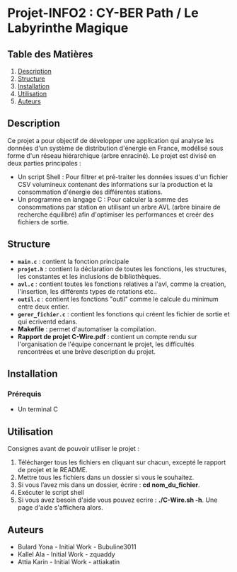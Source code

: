# Projet-INFO2 : CY-BER Path / Le Labyrinthe Magique
## Table des Matières
1. [Description](#description)
2. [Structure](#structure)
3. [Installation](#installation)
4. [Utilisation](#utilisation)
6. [Auteurs](#auteurs)

## Description 

Ce projet a pour objectif de développer une application qui analyse les données d'un système de distribution d'énergie en France, modélisé sous forme d'un réseau hiérarchique (arbre enraciné). Le projet est divisé en deux parties principales :

   - Un script Shell : Pour filtrer et pré-traiter les données issues d'un fichier CSV volumineux contenant des informations sur la production et la consommation d'énergie des différentes stations.
   - Un programme en langage C : Pour calculer la somme des consommations par station en utilisant un arbre AVL (arbre binaire de recherche équilibré) afin d'optimiser les performances et creér des fichiers de sortie.

## Structure 

- **`main.c`** : contient la fonction principale
- **`projet.h`** : contient la déclaration de toutes les fonctions, les structures, les constantes et les inclusions de bibliothèques.
- **`avl.c`** : contient toutes les fonctions relatives a l'avl, comme la creation, l'insertion, les différents types de rotations etc..
- **`outil.c`** : contient les fonctions "outil" comme le calcule du minimum entre deux entier.
- **`gerer_fichier.c`** : contient les fonctions qui créent les fichier de sortie et qui ecriventd edans.
- **Makefile** : permet d'automatiser la compilation.
- **Rapport de projet C-Wire.pdf** : contient un compte rendu sur l'organisation de l'équipe concernant le projet, les difficultés rencontrées et une brève description du projet.

## Installation 

### Prérequis 

- Un terminal C

## Utilisation

Consignes avant de pouvoir utiliser le projet  : 
1. Télécharger tous les fichiers en cliquant sur chacun, excepté le rapport de projet et le README.
2. Mettre tous les fichiers dans un dossier si vous le souhaitez.
3. Si vous l’avez mis dans un dossier, écrire : **cd nom_du_fichier**.
4. Exécuter le script shell
5. Si vous avez besoin d'aide vous pouvez ecrire : **./C-Wire.sh -h**. Une page d'aide s'affichera alors.

## Auteurs

- Bulard Yona - Initial Work - Bubuline3011
- Kallel Ala - Initial Work - zquaddy
- Attia Karin - Initial Work - attiakatin

